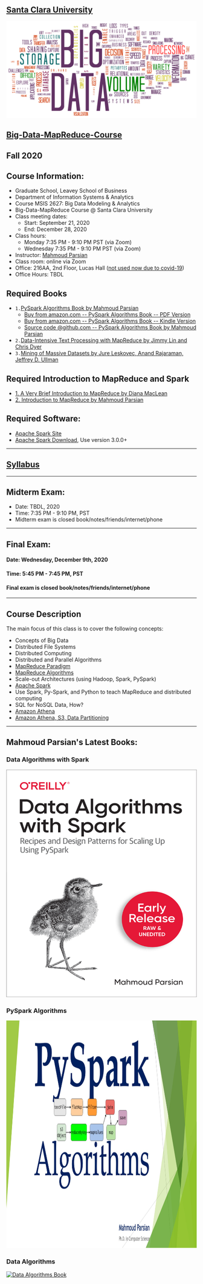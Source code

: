 [Santa Clara University](http://scu.edu/)
-----------------------------------------


<img src="images/big-data-words2.png"/>


[Big-Data-MapReduce-Course](https://www.scu.edu/business/ms-information-systems/curriculum/msis-courses/)
----------------------------

## Fall 2020
## Course Information: 
* Graduate School, Leavey School of Business
* Department of Information Systems & Analytics
* Course MSIS 2627: Big Data Modeling & Analytics
* Big-Data-MapReduce Course @ Santa Clara University
* Class meeting dates: 
	* Start: September 21, 2020
	* End: December 28, 2020
* Class hours:  
	* Monday 7:35 PM - 9:10 PM PST (via Zoom)
	* Wednesday 7:35 PM - 9:10 PM PST	(via Zoom)
* Instructor: [Mahmoud Parsian](./instructor.md)
* Class room: online via Zoom
* Office: 216AA, 2nd Floor, Lucas Hall ([not used now due to covid-19](https://www.cdc.gov/coronavirus/2019-nCoV/index.html))
* Office Hours: TBDL

## Required Books

* `1.`[PySpark Algorithms Book by Mahmoud Parsian](https://www.amazon.com/dp/B07X4B2218/ref=sr_1_2)
	* [Buy from amazon.com -- PySpark Algorithms Book -- PDF Version](https://www.amazon.com/PySpark-Algorithms-Mahmoud-Parsian-ebook/dp/B07WQHTVCJ/)
	* [Buy from amazon.com -- PySpark Algorithms Book -- Kindle Version](https://www.amazon.com/PySpark-Algorithms-Version-Mahmoud-Parsian-ebook/dp/B07X4B2218/)
	* [Source code @github.com -- PySpark Algorithms Book by Mahmoud Parsian](https://github.com/mahmoudparsian/pyspark-algorithms)
* `2.`[Data-Intensive Text Processing with MapReduce by Jimmy Lin and Chris Dyer](http://lintool.github.io/MapReduceAlgorithms/ed1n/MapReduce-algorithms.pdf)
* `3.`[Mining of Massive Datasets by Jure Leskovec, Anand Rajaraman, Jeffrey D. Ullman](http://infolab.stanford.edu/~ullman/mmds/book.pdf)

## Required Introduction to MapReduce and Spark 

* [1. A Very Brief Introduction to MapReduce by Diana MacLean](http://hci.stanford.edu/courses/cs448g/a2/files/map_reduce_tutorial.pdf)
* [2. Introduction to MapReduce by Mahmoud Parsian](http://mapreduce4hackers.com/docs/Introduction-to-MapReduce.pdf)

## Required Software: 

* [Apache Spark Site](http://spark.apache.org/)
* [Apache Spark Download](http://spark.apache.org/downloads.html), Use version 3.0.0+

----------------------------

## [Syllabus](./syllabus/2020-Fall/)


----------------------------

## Midterm Exam: 
* Date: TBDL, 2020 
* Time: 7:35 PM - 9:10 PM, PST
* Midterm exam is closed book/notes/friends/internet/phone


----------------------------

## Final Exam:
#### Date: Wednesday, December 9th, 2020
#### Time: 5:45 PM - 7:45 PM, PST
#### Final exam is closed book/notes/friends/internet/phone


----------------------------


## Course Description
The main focus of this class is to cover the following concepts:

* Concepts of Big Data
* Distributed File Systems
* Distributed Computing
* Distributed and Parallel Algorithms
* [MapReduce Paradigm](http://lintool.github.io/MapReduceAlgorithms/ed1n/MapReduce-algorithms.pdf)
* [MapReduce Algorithms](http://lintool.github.io/MapReduceAlgorithms/ed1n/MapReduce-algorithms.pdf)
* Scale-out Architectures (using Hadoop, Spark, PySpark)
* [Apache Spark](http://spark.apache.org/)
* Use Spark, Py-Spark, and Python to teach MapReduce and distributed computing
* SQL for NoSQL Data, How?
* [Amazon Athena](https://aws.amazon.com/athena/)
* [Amazon Athena, S3, Data Partitioning](https://aws.amazon.com/athena/)
---------------------------

## Mahmoud Parsian's Latest Books: 

### Data Algorithms with Spark 

<a href="https://github.com/mahmoudparsian/data-algorithms-with-spark/blob/master/README.md">
    <img 
        alt="Data Algorithms with Spark" 
        src="images/data_algorithms_with_spark.jpg"
        width="550" 
        height="600"
    >
</a>

### PySpark Algorithms 

<a href="https://www.amazon.com/PySpark-Algorithms-Version-Mahmoud-Parsian-ebook/dp/B07X4B2218/">
    <img 
        alt="PySpark Algorithms Book" 
        src="images/pyspark_algorithms.jpg"
        width="550" 
        height="600"
    >
</a>

### Data Algorithms 

<a href="http://shop.oreilly.com/product/0636920033950.do">
    <img 
        alt="Data Algorithms Book" 
        src="images/large-image.jpg"
        width="550" 
        height="700"
    >
</a>

